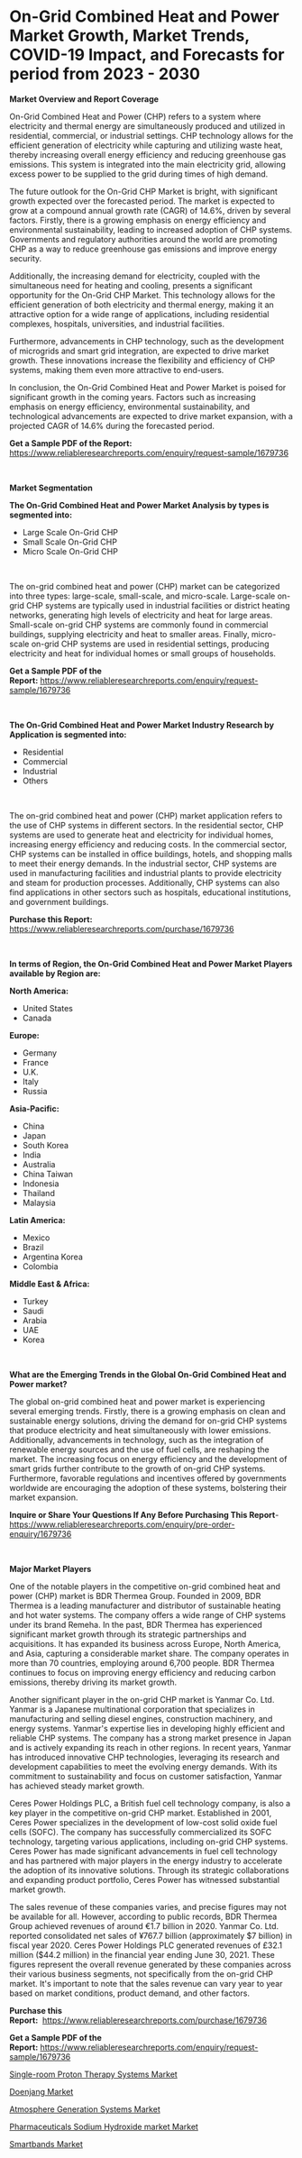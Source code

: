 <p><h1>On-Grid Combined Heat and Power Market Growth, Market Trends, COVID-19 Impact, and Forecasts for period from 2023 - 2030</h1></p><p><strong>Market Overview and Report Coverage</strong></p>
<p><p>On-Grid Combined Heat and Power (CHP) refers to a system where electricity and thermal energy are simultaneously produced and utilized in residential, commercial, or industrial settings. CHP technology allows for the efficient generation of electricity while capturing and utilizing waste heat, thereby increasing overall energy efficiency and reducing greenhouse gas emissions. This system is integrated into the main electricity grid, allowing excess power to be supplied to the grid during times of high demand.</p><p>The future outlook for the On-Grid CHP Market is bright, with significant growth expected over the forecasted period. The market is expected to grow at a compound annual growth rate (CAGR) of 14.6%, driven by several factors. Firstly, there is a growing emphasis on energy efficiency and environmental sustainability, leading to increased adoption of CHP systems. Governments and regulatory authorities around the world are promoting CHP as a way to reduce greenhouse gas emissions and improve energy security.</p><p>Additionally, the increasing demand for electricity, coupled with the simultaneous need for heating and cooling, presents a significant opportunity for the On-Grid CHP Market. This technology allows for the efficient generation of both electricity and thermal energy, making it an attractive option for a wide range of applications, including residential complexes, hospitals, universities, and industrial facilities.</p><p>Furthermore, advancements in CHP technology, such as the development of microgrids and smart grid integration, are expected to drive market growth. These innovations increase the flexibility and efficiency of CHP systems, making them even more attractive to end-users.</p><p>In conclusion, the On-Grid Combined Heat and Power Market is poised for significant growth in the coming years. Factors such as increasing emphasis on energy efficiency, environmental sustainability, and technological advancements are expected to drive market expansion, with a projected CAGR of 14.6% during the forecasted period.</p></p>
<p><strong>Get a Sample PDF of the Report:</strong> <a href="https://www.reliableresearchreports.com/enquiry/request-sample/1679736">https://www.reliableresearchreports.com/enquiry/request-sample/1679736</a></p>
<p>&nbsp;</p>
<p><strong>Market Segmentation</strong></p>
<p><strong>The On-Grid Combined Heat and Power Market Analysis by types is segmented into:</strong></p>
<p><ul><li>Large Scale On-Grid CHP</li><li>Small Scale On-Grid CHP</li><li>Micro Scale On-Grid CHP</li></ul></p>
<p>&nbsp;</p>
<p><p>The on-grid combined heat and power (CHP) market can be categorized into three types: large-scale, small-scale, and micro-scale. Large-scale on-grid CHP systems are typically used in industrial facilities or district heating networks, generating high levels of electricity and heat for large areas. Small-scale on-grid CHP systems are commonly found in commercial buildings, supplying electricity and heat to smaller areas. Finally, micro-scale on-grid CHP systems are used in residential settings, producing electricity and heat for individual homes or small groups of households.</p></p>
<p><strong>Get a Sample PDF of the Report:</strong>&nbsp;<a href="https://www.reliableresearchreports.com/enquiry/request-sample/1679736">https://www.reliableresearchreports.com/enquiry/request-sample/1679736</a></p>
<p>&nbsp;</p>
<p><strong>The On-Grid Combined Heat and Power Market Industry Research by Application is segmented into:</strong></p>
<p><ul><li>Residential</li><li>Commercial</li><li>Industrial</li><li>Others</li></ul></p>
<p>&nbsp;</p>
<p><p>The on-grid combined heat and power (CHP) market application refers to the use of CHP systems in different sectors. In the residential sector, CHP systems are used to generate heat and electricity for individual homes, increasing energy efficiency and reducing costs. In the commercial sector, CHP systems can be installed in office buildings, hotels, and shopping malls to meet their energy demands. In the industrial sector, CHP systems are used in manufacturing facilities and industrial plants to provide electricity and steam for production processes. Additionally, CHP systems can also find applications in other sectors such as hospitals, educational institutions, and government buildings.</p></p>
<p><strong>Purchase this Report:</strong>&nbsp; <a href="https://www.reliableresearchreports.com/purchase/1679736">https://www.reliableresearchreports.com/purchase/1679736</a></p>
<p>&nbsp;</p>
<p><strong>In terms of Region, the On-Grid Combined Heat and Power Market Players available by Region are:</strong></p>
<p>
    <p> <strong> North America: </strong>
        <ul>
            <li>United States</li>
            <li>Canada</li>
        </ul>
        </p> 
    <p> <strong> Europe: </strong>
        <ul>
            <li>Germany</li>
            <li>France</li>
            <li>U.K.</li>
            <li>Italy</li>
            <li>Russia</li>
        </ul>
        </p> 
    <p> <strong> Asia-Pacific: </strong>
        <ul>
            <li>China</li>
            <li>Japan</li>
            <li>South Korea</li>
            <li>India</li>
            <li>Australia</li>
            <li>China Taiwan</li>
            <li>Indonesia</li>
            <li>Thailand</li>
            <li>Malaysia</li>
        </ul>
        </p> 
    <p> <strong> Latin America: </strong>
        <ul>
            <li>Mexico</li>
            <li>Brazil</li>
            <li>Argentina Korea</li>
            <li>Colombia</li>
        </ul>
        </p> 
    <p> <strong> Middle East & Africa: </strong>
        <ul>
            <li>Turkey</li>
            <li>Saudi</li>
            <li>Arabia</li>
            <li>UAE</li>
            <li>Korea</li>
        </ul>
    </p>
    </p>
<p>&nbsp;</p>
<p><strong>What are the Emerging Trends in the Global On-Grid Combined Heat and Power market?</strong></p>
<p><p>The global on-grid combined heat and power market is experiencing several emerging trends. Firstly, there is a growing emphasis on clean and sustainable energy solutions, driving the demand for on-grid CHP systems that produce electricity and heat simultaneously with lower emissions. Additionally, advancements in technology, such as the integration of renewable energy sources and the use of fuel cells, are reshaping the market. The increasing focus on energy efficiency and the development of smart grids further contribute to the growth of on-grid CHP systems. Furthermore, favorable regulations and incentives offered by governments worldwide are encouraging the adoption of these systems, bolstering their market expansion.</p></p>
<p><strong>Inquire or Share Your Questions If Any Before Purchasing This Report</strong>- <a href="https://www.reliableresearchreports.com/enquiry/pre-order-enquiry/1679736">https://www.reliableresearchreports.com/enquiry/pre-order-enquiry/1679736</a></p>
<p>&nbsp;</p>
<p><strong>Major Market Players</strong></p>
<p><p>One of the notable players in the competitive on-grid combined heat and power (CHP) market is BDR Thermea Group. Founded in 2009, BDR Thermea is a leading manufacturer and distributor of sustainable heating and hot water systems. The company offers a wide range of CHP systems under its brand Remeha. In the past, BDR Thermea has experienced significant market growth through its strategic partnerships and acquisitions. It has expanded its business across Europe, North America, and Asia, capturing a considerable market share. The company operates in more than 70 countries, employing around 6,700 people. BDR Thermea continues to focus on improving energy efficiency and reducing carbon emissions, thereby driving its market growth.</p><p>Another significant player in the on-grid CHP market is Yanmar Co. Ltd. Yanmar is a Japanese multinational corporation that specializes in manufacturing and selling diesel engines, construction machinery, and energy systems. Yanmar's expertise lies in developing highly efficient and reliable CHP systems. The company has a strong market presence in Japan and is actively expanding its reach in other regions. In recent years, Yanmar has introduced innovative CHP technologies, leveraging its research and development capabilities to meet the evolving energy demands. With its commitment to sustainability and focus on customer satisfaction, Yanmar has achieved steady market growth.</p><p>Ceres Power Holdings PLC, a British fuel cell technology company, is also a key player in the competitive on-grid CHP market. Established in 2001, Ceres Power specializes in the development of low-cost solid oxide fuel cells (SOFC). The company has successfully commercialized its SOFC technology, targeting various applications, including on-grid CHP systems. Ceres Power has made significant advancements in fuel cell technology and has partnered with major players in the energy industry to accelerate the adoption of its innovative solutions. Through its strategic collaborations and expanding product portfolio, Ceres Power has witnessed substantial market growth.</p><p>The sales revenue of these companies varies, and precise figures may not be available for all. However, according to public records, BDR Thermea Group achieved revenues of around €1.7 billion in 2020. Yanmar Co. Ltd. reported consolidated net sales of ¥767.7 billion (approximately $7 billion) in fiscal year 2020. Ceres Power Holdings PLC generated revenues of £32.1 million ($44.2 million) in the financial year ending June 30, 2021. These figures represent the overall revenue generated by these companies across their various business segments, not specifically from the on-grid CHP market. It's important to note that the sales revenue can vary year to year based on market conditions, product demand, and other factors.</p></p>
<p><strong>Purchase this Report:</strong>&nbsp;&nbsp;<a href="https://www.reliableresearchreports.com/purchase/1679736">https://www.reliableresearchreports.com/purchase/1679736</a></p>
<p></p>
<p><strong>Get a Sample PDF of the Report:</strong>&nbsp;<a href="https://www.reliableresearchreports.com/enquiry/request-sample/1679736">https://www.reliableresearchreports.com/enquiry/request-sample/1679736</a></p>
<p><p><a href="https://medium.com/@omamuller06/single-room-proton-therapy-systems-market-share-evolution-and-market-growth-trends-2023-2030-1bc0cd6e72c7">Single-room Proton Therapy Systems Market</a></p><p><a href="https://www.linkedin.com/pulse/doenjang-market-insights-players-forecast-till-2030/">Doenjang Market</a></p><p><a href="https://medium.com/@eliasmann73/atmosphere-generation-systems-market-trends-forecast-and-competitive-analysis-to-2030-685da4027384">Atmosphere Generation Systems Market</a></p><p><a href="https://www.linkedin.com/pulse/pharmaceuticals-sodium-hydroxide-market-size-2023-2030/">Pharmaceuticals Sodium Hydroxide market Market</a></p><p><a href="https://www.linkedin.com/pulse/smartbands-market-size-share-global-analysis-report-2023/">Smartbands Market</a></p></p>